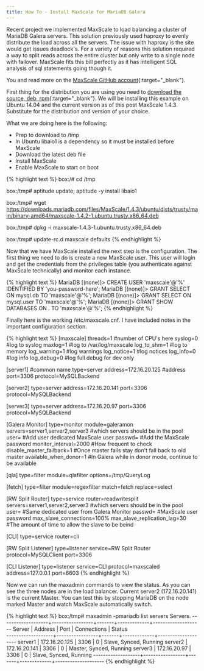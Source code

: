 ```yaml
---
title: How To - Install MaxScale for MariaDB Galera
---
```


Recent project we implemented MaxScale to load balancing a cluster of MariaDB Galera servers. This solution previously used haproxy to evenly distribute the load across all the servers. The issue with haproxy is the site would get issues deadlock's. For a variety of reasons this solution required a way to split reads across the entire cluster but only write to a single node with failover. MaxScale fits this bill perfectly as it has intelligent SQL analysis of sql statements going though it.    

You and read more on the [MaxScale GitHub account](https://github.com/mariadb-corporation/MaxScale/wiki){:target="_blank"}.

First thing for the distribution you are using you need to [download the source, deb, rpm](https://downloads.mariadb.com/files/MaxScale){:target="_blank"}. We will be installing this example on Ubuntu 14.04 and the current version as of this post MaxScale 1.4.3. Substitute for the distribution and version of your choice.

What we are doing here is the following:
* Prep to download to /tmp
* In Ubuntu libaio1 is a dependency so it must be installed before MaxScale
* Download the latest deb file
* Install MaxScale
* Enable MaxScale to start on boot

{% highlight text %}
box:/# cd /tmp

box:/tmp# aptitude update; aptitude -y install libaio1

box:/tmp# wget https://downloads.mariadb.com/files/MaxScale/1.4.3/ubuntu/dists/trusty/main/binary-amd64/maxscale-1.4.2-1.ubuntu.trusty.x86_64.deb

box:/tmp# dpkg -i maxscale-1.4.3-1.ubuntu.trusty.x86_64.deb

box:/tmp# update-rc.d maxscale defaults
{% endhighlight %}

Now that we have MaxScale installed the next step is the configuration. The first thing we need to do is create a new MaxScale user. This user will login and get the credentials from the privileges table (you authenticate against MaxScale technically) and monitor each instance.

{% highlight text %}
MariaDB [(none)]> CREATE USER 'maxscale'@'%' IDENTIFIED BY 'you-password-here';
MariaDB [(none)]> GRANT SELECT ON mysql.db TO 'maxscale'@'%';
MariaDB [(none)]> GRANT SELECT ON mysql.user TO 'maxscale'@'%';
MariaDB [(none)]> GRANT SHOW DATABASES ON *.* TO 'maxscale'@'%';
{% endhighlight %}

Finally here is the working /etc/maxscale.cnf. I have included notes in the important configuration section.

{% highlight text %}
[maxscale]
threads=1 #number of CPU's here
syslog=0 #log to syslog
maxlog=1 #log to /var/log/maxscale
log_to_shm=1 #log to memory
log_warning=1 #log warnings
log_notice=1 #log notices
log_info=0 #log info
log_debug=0 #log full debug for dev only

[server1] #common name
type=server
address=172.16.20.125 #address
port=3306
protocol=MySQLBackend

[server2]
type=server
address=172.16.20.141
port=3306
protocol=MySQLBackend

[server3]
type=server
address=172.16.20.97
port=3306
protocol=MySQLBackend

[Galera Monitor]
type=monitor
module=galeramon
servers=server1,server2,server3 #which servers should be in the pool
user= #Add user dedicated MaxScale user
passwd= #Add the MaxScale password
monitor_interval=2000 #How frequent to check
disable_master_failback=1 #Once master fails stay don't fall back to old master
available_when_donor=1 #In Galera while in donor mode, continue to be available

[qla]
type=filter
module=qlafilter
options=/tmp/QueryLog

[fetch]
type=filter
module=regexfilter
match=fetch
replace=select

[RW Split Router]
type=service
router=readwritesplit
servers=server1,server2,server3 #which servers should be in the pool
user= #Same dedicated user from Galera Monitor
passwd= #MaxScale user password
max_slave_connections=100%
max_slave_replication_lag=30 #The amount of time to allow the slave to be beind

[CLI]
type=service
router=cli

[RW Split Listener]
type=listener
service=RW Split Router
protocol=MySQLClient
port=3306

[CLI Listener]
type=listener
service=CLI
protocol=maxscaled
address=127.0.0.1
port=6603
{% endhighlight %}

Now we can run the maxadmin commands to view the status. As you can see the three nodes are in the load balancer. Current server2 (172.16.20.141) is the current Master. You can test this by stopping MariaDB on the node marked Master and watch MaxScale automatically switch.

{% highlight text %}
box:/tmp# maxadmin -pmariadb list servers
Servers.
-------------------+-----------------+-------+-------------+--------------------
Server             | Address         | Port  | Connections | Status              
-------------------+-----------------+-------+-------------+--------------------
server1            | 172.16.20.125   |  3306 |           0 | Slave, Synced, Running
server2            | 172.16.20.141   |  3306 |           0 | Master, Synced, Running
server3            | 172.16.20.97    |  3306 |           0 | Slave, Synced, Running
-------------------+-----------------+-------+-------------+--------------------
{% endhighlight %}
